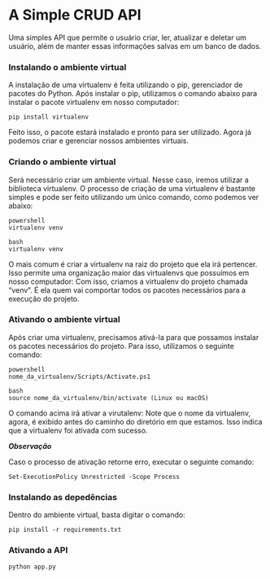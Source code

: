 # A Simple CRUD API

Uma simples API que permite o usuário criar, ler, atualizar e deletar um usuário, além de manter essas informações salvas em um banco de dados.

### **Instalando o ambiente virtual**
A instalação de uma virtualenv é feita utilizando o pip, gerenciador de pacotes do Python. Após instalar o pip, utilizamos o comando abaixo para instalar o pacote virtualenv em nosso computador:

```
pip install virtualenv
```

Feito isso, o pacote estará instalado e pronto para ser utilizado. Agora já podemos criar e gerenciar nossos ambientes virtuais.

### **Criando o ambiente virtual**

Será necessário criar um ambiente virtual. Nesse caso, iremos utilizar a biblioteca virtualenv.
O processo de criação de uma virtualenv é bastante simples e pode ser feito utilizando um único comando, como podemos ver abaixo:

```
powershell
virtualenv venv
```

```
bash
virtualenv venv
```

O mais comum é criar a virtualenv na raiz do projeto que ela irá pertencer. Isso permite uma organização maior das virtualenvs que possuímos em nosso computador:
Com isso, criamos a virtualenv do projeto chamada “venv”. É ela quem vai comportar todos os pacotes necessários para a execução do projeto.

### **Ativando o ambiente virtual**

Após criar uma virtualenv, precisamos ativá-la para que possamos instalar os pacotes necessários do projeto. Para isso, utilizamos o seguinte comando:

```
powershell
nome_da_virtualenv/Scripts/Activate.ps1
```

```
bash
source nome_da_virtualenv/bin/activate (Linux ou macOS)
```

O comando acima irá ativar a virutalenv:
Note que o nome da virtualenv, agora, é exibido antes do caminho do diretório em que estamos. Isso indica que a virtualenv foi ativada com sucesso.

***Observação***

Caso o processo de ativação retorne erro, executar o seguinte comando:
```
Set-ExecutionPolicy Unrestricted -Scope Process
```

### **Instalando as depedências**

Dentro do ambiente virtual, basta digitar o comando:

```
pip install -r requirements.txt
```

### **Ativando a API**
```
python app.py
```
